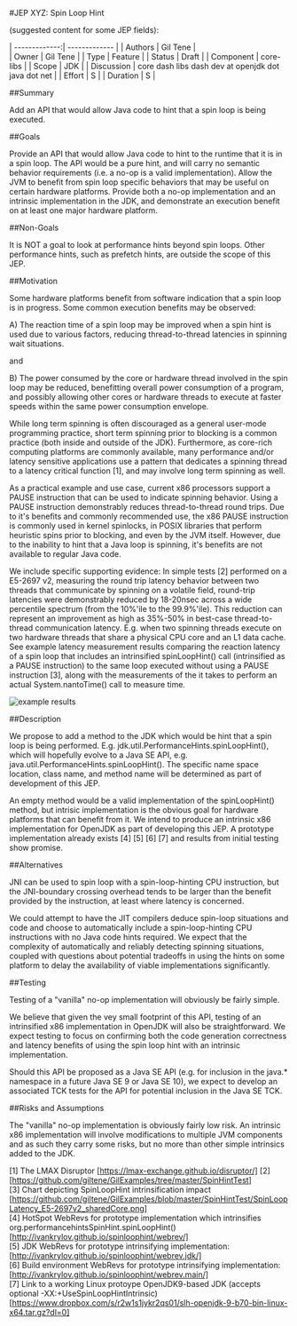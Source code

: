 #JEP XYZ: Spin Loop Hint

(suggested content for some JEP fields):

| -------------:| ------------- |
| Authors       | Gil Tene      |  
| Owner         | Gil Tene      |
| Type	        | Feature       | 
| Status        | Draft         |
| Component     | core-libs     |
| Scope         | JDK           |
| Discussion    | core dash libs dash dev at openjdk dot java dot net | 
| Effort        | S             |
| Duration	    | S             |


##Summary

Add an API that would allow Java code to hint that a spin loop is being executed.

##Goals

Provide an API that would allow Java code to hint to the runtime that it is in a spin loop.
The API would be a pure hint, and will carry no semantic behavior requirements (i.e. a no-op
is a valid implementation). Allow the JVM to benefit from spin loop specific behaviors that
may be useful on certain hardware platforms. Provide both a no-op implementation and an
intrinsic implementation in the JDK, and demonstrate an execution benefit on at least one
major hardware platform.

##Non-Goals

It is NOT a goal to look at performance hints beyond spin loops. Other performance hints,
such as prefetch hints, are outside the scope of this JEP.

##Motivation

Some hardware platforms benefit from software indication that a spin loop is in progress.
Some common execution benefits may be observed:

A) The reaction time of a spin loop may be improved when a spin hint is used due to various
factors, reducing thread-to-thread latencies in spinning wait situations.

and

B) The power consumed by the core or hardware thread involved in the spin loop may be
reduced, benefitting overall power consumption of a program, and possibly allowing other
cores or hardware threads to execute at faster speeds within the same power consumption envelope. 

While long term spinning is often discouraged as a general user-mode programming practice,
short term spinning prior to blocking is a common practice (both inside and outside of the JDK).
Furthermore, as core-rich computing platforms are commonly available, many performance and/or
latency sensitive applications use a pattern that dedicates a spinning thread to a latency
critical function [1], and may involve long term spinning as well.  

As a practical example and use case, current x86 processors support a PAUSE instruction that
can be used to indicate spinning behavior. Using a PAUSE instruction demonstrably reduces
thread-to-thread round trips. Due to it's benefits and commonly recommended use, the x86 PAUSE
instruction is commonly used in kernel spinlocks, in POSIX libraries that perform heuristic
spins prior to blocking, and even by the JVM itself. However, due to the inability to hint
that a Java loop is spinning, it's benefits are not available to regular Java code.

We include specific supporting evidence: In simple tests [2] performed on a E5-2697 v2,
measuring the round trip latency behavior between two threads that communicate by spinning
on a volatile field, round-trip latencies were demonstrably reduced by 18-20nsec across a
wide percentile spectrum (from the 10%'ile to the 99.9%'ile). This reduction can represent
an improvement as high as 35%-50% in best-case thread-to-thread communication latency.
E.g. when two spinning threads execute on two hardware threads that share a physical CPU
core and an L1 data cache. See example latency measurement results comparing the reaction
latency of a spin loop that includes an intrinsified spinLoopHint() call (intrinsified as
a PAUSE instruction) to the same loop executed without using a PAUSE instruction [3], along
with the measurements of the it takes to perform an actual System.nantoTime() call to
measure time.

![example results]

##Description

We propose to add a method to the JDK which would be hint that a spin loop is being
performed. E.g. jdk.util.PerformanceHints.spinLoopHint(), which will hopefully evolve
to a Java SE API, e.g. java.util.PerformanceHints.spinLoopHint(). The specific name space
location, class name, and method name will be determined as part of development of this JEP.

An empty method would be a valid implementation of the spinLoopHint() method, but
intrisic implementation is the obvious goal for hardware platforms that can benefit
from it. We intend to produce an intrinsic x86 implementation for OpenJDK as part
of developing this JEP. A prototype implementation already exists [4] [5] [6] [7] and
results from initial testing show promise.

##Alternatives

JNI can be used to spin loop with a spin-loop-hinting CPU instruction, but the
JNI-boundary crossing overhead tends to be larger than the benefit provided by
the instruction, at least where latency is concerned. 

We could attempt to have the JIT compilers deduce spin-loop situations and code
and choose to automatically include a spin-loop-hinting CPU instructions with no
Java code hints required. We expect that the complexity of automatically and
reliably detecting spinning situations, coupled with questions about potential
tradeoffs in using the hints on some platform to delay the availability of viable
implementations significantly.

##Testing

Testing of a "vanilla" no-op implementation will obviously be fairly simple. 

We believe that given the vey small footprint of this API, testing of an
intrinsified x86 implementation in OpenJDK will also be straightforward. We expect
testing to focus on confirming both the code generation correctness and latency
benefits of using the spin loop hint with an intrinsic implementation.

Should this API be proposed as a Java SE API (e.g. for inclusion in the
java.* namespace in a future Java SE 9 or Java SE 10), we expect to develop an
associated TCK tests for the API for potential inclusion in the Java SE TCK. 

##Risks and Assumptions

The "vanilla" no-op implementation is obviously fairly low risk. An intrinsic x86
implementation will involve modifications to multiple JVM components and as such
they carry some risks, but no more than other simple intrinsics added to the JDK.


[1] The LMAX Disruptor [https://lmax-exchange.github.io/disruptor/]
[2] [https://github.com/giltene/GilExamples/tree/master/SpinHintTest]    
[3] Chart depicting SpinLoopHint intrinsification impact [https://github.com/giltene/GilExamples/blob/master/SpinHintTest/SpinLoopLatency_E5-2697v2_sharedCore.png]    
[4] HotSpot WebRevs for prototype implementation which intrinsifies org.performancehintsSpinHint.spinLoopHint() [http://ivankrylov.github.io/spinloophint/webrev/]    
[5] JDK WebRevs for prototype intrinsifying implementation: [http://ivankrylov.github.io/spinloophint/webrev.jdk/]    
[6] Build environment WebRevs for prototype intrinsifying implementation: [http://ivankrylov.github.io/spinloophint/webrev.main/]    
[7] Link to a working Linux protoype OpenJDK9-based JDK (accepts optional -XX:+UseSpinLoopHintIntrinsic) [https://www.dropbox.com/s/r2w1s1jykr2qs01/slh-openjdk-9-b70-bin-linux-x64.tar.gz?dl=0]    

[example results]:https://raw.github.com/giltene/GilExamples/master/SpinHintTest/SpinLoopLatency_E5-2697v2_sharedCore.png "Example Results on E5-2697v2"
